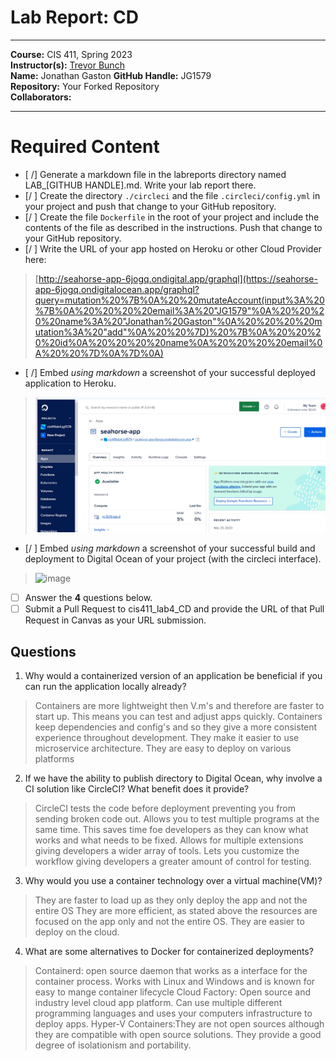 # Lab Report: CD
___
**Course:** CIS 411, Spring 2023  
**Instructor(s):** [Trevor Bunch](https://github.com/trevordbunch)  
**Name:** Jonathan Gaston 
**GitHub Handle:** JG1579  
**Repository:** Your Forked Repository  
**Collaborators:** 
___

# Required Content

- [ /] Generate a markdown file in the labreports directory named LAB_[GITHUB HANDLE].md. Write your lab report there.
- [/ ] Create the directory ```./circleci``` and the file ```.circleci/config.yml``` in your project and push that change to your GitHub repository.
- [/ ] Create the file ```Dockerfile``` in the root of your project and include the contents of the file as described in the instructions. Push that change to your GitHub repository.
- [/ ] Write the URL of your app hosted on Heroku or other Cloud Provider here:  
>  [http://seahorse-app-6jogq.ondigital.app/graphql](https://seahorse-app-6jogq.ondigitalocean.app/graphql?query=mutation%20%7B%0A%20%20mutateAccount(input%3A%20%7B%0A%20%20%20%20email%3A%20"JG1579"%0A%20%20%20%20name%3A%20"Jonathan%20Gaston"%0A%20%20%20%20mutation%3A%20"add"%0A%20%20%7D)%20%7B%0A%20%20%20%20id%0A%20%20%20%20name%0A%20%20%20%20email%0A%20%20%7D%0A%7D%0A)
- [ /] Embed _using markdown_ a screenshot of your successful deployed application to Heroku.  
>  ![Successful Build](/assets/digital%20ocean%20verify.jpg)
- [/ ] Embed _using markdown_ a screenshot of your successful build and deployment to Digital Ocean of your project (with the circleci interface).  
> ![image](/assets/ci_api_key.png)

- [ ] Answer the **4** questions below.
- [ ] Submit a Pull Request to cis411_lab4_CD and provide the URL of that Pull Request in Canvas as your URL submission.

## Questions
1. Why would a containerized version of an application be beneficial if you can run the application locally already?
> Containers are more lightweight then V.m's and therefore are faster to start up. This means you can test and adjust apps quickly.
>Containers keep dependencies and config's and so they give a more consistent experience throughout development.
>They make it easier to use microservice architecture.
>They are easy to deploy on various platforms
2. If we have the ability to publish directory to Digital Ocean, why involve a CI solution like CircleCI? What benefit does it provide?
> CircleCI tests the code before deployment preventing you from sending broken code out.
> Allows you to test multiple programs at the same time. This saves time foe developers as they can know what works and what needs to be fixed.
>Allows for multiple extensions giving developers a wider array of tools.
>Lets you customize the workflow giving developers a greater amount of control for testing.
3. Why would you use a container technology over a virtual machine(VM)?
> They are faster to load up as they only deploy the app and not the entire OS 
>They are more efficient, as stated above the resources are focused on the app only and not the entire OS.
>They are easier to deploy on the cloud.
4. What are some alternatives to Docker for containerized deployments?
> Containerd: open source daemon that works as a interface for the container process. Works with Linux and Windows and is known for easy to mange container lifecycle
>Cloud Factory: Open source and industry level cloud app platform. Can use multiple different programming languages and uses your computers infrastructure to deploy apps.
>Hyper-V Containers:They are not open sources although they are compatible with open source solutions. They provide a good degree of isolationism and portability.